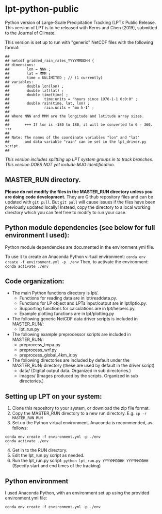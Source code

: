 # lpt-python-public
Python version of Large-Scale Precipitation Tracking (LPT): Public Release.
This version of LPT is to be released with Kerns and Chen (2019), submitted to the Journal of Climate.

This version is set up to run with "generic" NetCDF files with the following format:

```
##
## netcdf gridded_rain_rates_YYYYMMDDHH {
## dimensions:
##        lon = NNN ;
##        lat = MMM ;
##        time = UNLIMITED ; // (1 currently)
## variables:
##        double lon(lon) ;
##        double lat(lat) ;
##        double time(time) ;
##                time:units = "hours since 1970-1-1 0:0:0" ;
##        double rain(time, lat, lon) ;
##                rain:units = "mm h-1" ;
##
## Where NNN and MMM are the longitude and latitude array sizes.
##
##       +++ If lon is -180 to 180, it will be converted to 0 - 360. +++
##
## Note: The names of the coordinate variables "lon" and "lat"
##       and data variable "rain" can be set in the lpt_driver.py script.
##
```

*This version includes splitting up LPT system groups in to track branches.*  
*This version DOES NOT yet include MJO identification.*

## MASTER_RUN directory.
__Please do not modify the files in the MASTER_RUN directory unless you are doing code development.__
They are Github repository files and can be updated with `git pull`. But `git pull` will cause
issues if the files have been previously updated locally!
Instead, copy the directory to a local working directory
 which you can feel free to modify to run your case.


## Python module dependencies (see below for full environment I used):

Python module dependencies are documented in the environment.yml file.

To use it to create an Anaconda Python virtual environment:
```conda env create -f environment.yml -p ./env```
Then, to activate the environment:
```conda activate ./env```


## Code organization:
- The main Python functions directory is lpt/.
  * Functions for reading data are in lpt/readdata.py.
  * Functions for LP object and LPTs input/output are in lpt/lptio.py.
  * Supporting functions for calculations are in lpt/helpers.py.
  * Example plotting functions are in lpt/plotting.py
- The following generic NetCDF data driver scripts is included in MASTER_RUN/:
  * lpt_run.py
- The following example preprocessor scripts are included in MASTER_RUN/:
  * preprocess_tmpa.py
  * preprocess_wrf.py
  * preprocess_global_4km_ir.py
- The following directories are included by default under the MASTER_RUN/ directory
    (these are used by default in the driver script)
  * data/                (Digital output data. Organized in sub directories.)
  * images/              (Images produced by the scripts. Organized in sub directories.)

## Setting up LPT on your system:
1) Clone this repository to your system, or download the zip file format.
2) Copy the MASTER_RUN directory to a new run directory. E.g. `cp -r MASTER_RUN RUN`
3) Set up the Python virtual environment. Anaconda is recommended, as follows:
```
conda env create -f environment.yml -p ./env
conda activate ./env
```
4) Get in to the RUN directory.
5) Edit the lpt_run.py script as needed.
6) Run the lpt_run.py script: `python lpt_run.py YYYYMMDDHH YYYYMMDDHH`
   (Specify start and end times of the tracking)



## Python environment

I used Anaconda Python, with an environment set up using the provided environment.yml file:

```
conda env create -f environment.yml -p ./env
```
